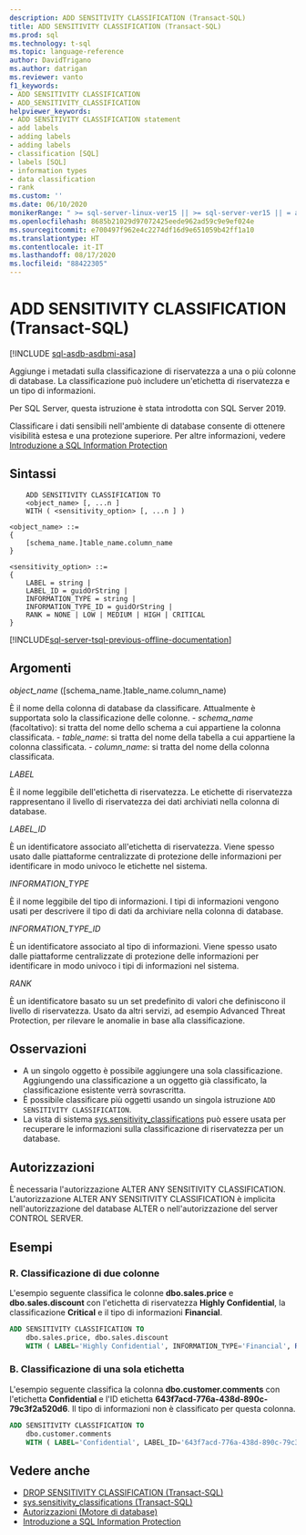 ```yaml
---
description: ADD SENSITIVITY CLASSIFICATION (Transact-SQL)
title: ADD SENSITIVITY CLASSIFICATION (Transact-SQL)
ms.prod: sql
ms.technology: t-sql
ms.topic: language-reference
author: DavidTrigano
ms.author: datrigan
ms.reviewer: vanto
f1_keywords:
- ADD SENSITIVITY CLASSIFICATION
- ADD_SENSITIVITY_CLASSIFICATION
helpviewer_keywords:
- ADD SENSITIVITY CLASSIFICATION statement
- add labels
- adding labels
- adding labels
- classification [SQL]
- labels [SQL]
- information types
- data classification
- rank
ms.custom: ''
ms.date: 06/10/2020
monikerRange: " >= sql-server-linux-ver15 || >= sql-server-ver15 || = azuresqldb-current || = sqlallproducts-allversions"
ms.openlocfilehash: 8685b21029d97072425eede962ad59c9e9ef024e
ms.sourcegitcommit: e700497f962e4c2274df16d9e651059b42ff1a10
ms.translationtype: HT
ms.contentlocale: it-IT
ms.lasthandoff: 08/17/2020
ms.locfileid: "88422305"
---
```

# <a name="add-sensitivity-classification-transact-sql"></a>ADD SENSITIVITY CLASSIFICATION (Transact-SQL)

[!INCLUDE [sql-asdb-asdbmi-asa](../../includes/applies-to-version/sql-asdb-asdbmi-asa.md)]

Aggiunge i metadati sulla classificazione di riservatezza a una o più colonne di database. La classificazione può includere un'etichetta di riservatezza e un tipo di informazioni.

Per SQL Server, questa istruzione è stata introdotta con SQL Server 2019.

Classificare i dati sensibili nell'ambiente di database consente di ottenere visibilità estesa e una protezione superiore. Per altre informazioni, vedere [Introduzione a SQL Information Protection](https://aka.ms/sqlip)

## <a name="syntax"></a>Sintassi

```syntaxsql
    ADD SENSITIVITY CLASSIFICATION TO
    <object_name> [, ...n ]
    WITH ( <sensitivity_option> [, ...n ] )

<object_name> ::=
{
    [schema_name.]table_name.column_name
}

<sensitivity_option> ::=  
{
    LABEL = string |
    LABEL_ID = guidOrString |
    INFORMATION_TYPE = string |
    INFORMATION_TYPE_ID = guidOrString |
    RANK = NONE | LOW | MEDIUM | HIGH | CRITICAL
}
```

[!INCLUDE[sql-server-tsql-previous-offline-documentation](../../includes/sql-server-tsql-previous-offline-documentation.md)]

## <a name="arguments"></a>Argomenti  

*object_name* ([schema_name.]table_name.column_name)

È il nome della colonna di database da classificare. Attualmente è supportata solo la classificazione delle colonne.
    - *schema_name* (facoltativo): si tratta del nome dello schema a cui appartiene la colonna classificata.
    - *table_name*: si tratta del nome della tabella a cui appartiene la colonna classificata.
    - *column_name*: si tratta del nome della colonna classificata.

*LABEL*

È il nome leggibile dell'etichetta di riservatezza. Le etichette di riservatezza rappresentano il livello di riservatezza dei dati archiviati nella colonna di database.

*LABEL_ID*

È un identificatore associato all'etichetta di riservatezza. Viene spesso usato dalle piattaforme centralizzate di protezione delle informazioni per identificare in modo univoco le etichette nel sistema.

*INFORMATION_TYPE*

È il nome leggibile del tipo di informazioni. I tipi di informazioni vengono usati per descrivere il tipo di dati da archiviare nella colonna di database.

*INFORMATION_TYPE_ID*

È un identificatore associato al tipo di informazioni. Viene spesso usato dalle piattaforme centralizzate di protezione delle informazioni per identificare in modo univoco i tipi di informazioni nel sistema.

*RANK*

È un identificatore basato su un set predefinito di valori che definiscono il livello di riservatezza. Usato da altri servizi, ad esempio Advanced Threat Protection, per rilevare le anomalie in base alla classificazione.

## <a name="remarks"></a>Osservazioni  

- A un singolo oggetto è possibile aggiungere una sola classificazione. Aggiungendo una classificazione a un oggetto già classificato, la classificazione esistente verrà sovrascritta.
- È possibile classificare più oggetti usando un singola istruzione `ADD SENSITIVITY CLASSIFICATION`.
- La vista di sistema [sys.sensitivity_classifications](../../relational-databases/system-catalog-views/sys-sensitivity-classifications-transact-sql.md) può essere usata per recuperare le informazioni sulla classificazione di riservatezza per un database.

## <a name="permissions"></a>Autorizzazioni

È necessaria l'autorizzazione ALTER ANY SENSITIVITY CLASSIFICATION. L'autorizzazione ALTER ANY SENSITIVITY CLASSIFICATION è implicita nell'autorizzazione del database ALTER o nell'autorizzazione del server CONTROL SERVER.

## <a name="examples"></a>Esempi  

### <a name="a-classifying-two-columns"></a>R. Classificazione di due colonne

L'esempio seguente classifica le colonne **dbo.sales.price** e **dbo.sales.discount** con l'etichetta di riservatezza **Highly Confidential**, la classificazione **Critical** e il tipo di informazioni **Financial**.

```sql
ADD SENSITIVITY CLASSIFICATION TO
    dbo.sales.price, dbo.sales.discount
    WITH ( LABEL='Highly Confidential', INFORMATION_TYPE='Financial', RANK='CRITICAL' )
```  

### <a name="b-classifying-only-a-label"></a>B. Classificazione di una sola etichetta

L'esempio seguente classifica la colonna **dbo.customer.comments** con l'etichetta **Confidential** e l'ID etichetta **643f7acd-776a-438d-890c-79c3f2a520d6**. Il tipo di informazioni non è classificato per questa colonna.

```sql
ADD SENSITIVITY CLASSIFICATION TO
    dbo.customer.comments
    WITH ( LABEL='Confidential', LABEL_ID='643f7acd-776a-438d-890c-79c3f2a520d6' )
```  

## <a name="see-also"></a>Vedere anche

- [DROP SENSITIVITY CLASSIFICATION (Transact-SQL)](../../t-sql/statements/drop-sensitivity-classification-transact-sql.md)
- [sys.sensitivity_classifications (Transact-SQL)](../../relational-databases/system-catalog-views/sys-sensitivity-classifications-transact-sql.md)
- [Autorizzazioni (Motore di database)](https://docs.microsoft.com/sql/relational-databases/security/permissions-database-engine)
- [Introduzione a SQL Information Protection](https://aka.ms/sqlip)
